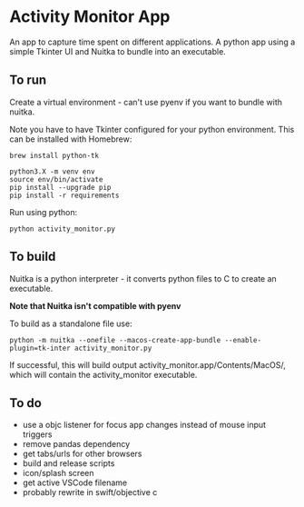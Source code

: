 # Activity Monitor App

An app to capture time spent on different applications. A python app using a simple Tkinter UI and Nuitka to bundle into an executable.

## To run

Create a virtual environment - can't use pyenv if you want to bundle with nuitka.

Note you have to have Tkinter configured for your python environment. This can be installed with Homebrew:

```
brew install python-tk
```

```
python3.X -m venv env
source env/bin/activate
pip install --upgrade pip
pip install -r requirements
```

Run using python:

```
python activity_monitor.py
```

## To build

Nuitka is a python interpreter - it converts python files to C to create an executable.

**Note that Nuitka isn't compatible with pyenv**

To build as a standalone file use:

```
python -m nuitka --onefile --macos-create-app-bundle --enable-plugin=tk-inter activity_monitor.py
```

If successful, this will build output activity_monitor.app/Contents/MacOS/, which will contain the activity_monitor executable.

## To do

- use a objc listener for focus app changes instead of mouse input triggers
- remove pandas dependency
- get tabs/urls for other browsers
- build and release scripts
- icon/splash screen
- get active VSCode filename
- probably rewrite in swift/objective c
